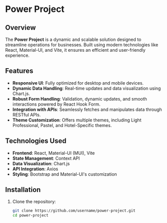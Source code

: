 # Power Project

## Overview
The **Power Project** is a dynamic and scalable solution designed to streamline operations for businesses. Built using modern technologies like React, Material-UI, and Vite, it ensures an efficient and user-friendly experience.

## Features
- **Responsive UI**: Fully optimized for desktop and mobile devices.
- **Dynamic Data Handling**: Real-time updates and data visualization using Chart.js.
- **Robust Form Handling**: Validation, dynamic updates, and smooth interactions powered by React Hook Form.
- **Integration with APIs**: Seamlessly fetches and manipulates data through RESTful APIs.
- **Theme Customization**: Offers multiple themes, including Light Professional, Pastel, and Hotel-Specific themes.

## Technologies Used
- **Frontend**: React, Material-UI (MUI), Vite
- **State Management**: Context API
- **Data Visualization**: Chart.js
- **API Integration**: Axios
- **Styling**: Bootstrap and Material-UI's customization

## Installation

1. Clone the repository:
   ```bash
   git clone https://github.com/username/power-project.git
   cd power-project

